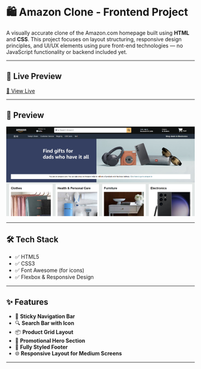 # 🛍️ Amazon Clone - Frontend Project

A visually accurate clone of the Amazon.com homepage built using **HTML** and **CSS**. This project focuses on layout structuring, responsive design principles, and UI/UX elements using pure front-end technologies — no JavaScript functionality or backend included yet.

---

## 🔗 Live Preview

[🔗 View Live](https://biswajit-pal1.github.io/Amazon-UI-Clone/) 

---

## 📸 Preview

![Amazon Clone Screenshot](images/screenshot.jpg)

---

## 🛠️ Tech Stack

- ✅ HTML5  
- ✅ CSS3  
- ✅ Font Awesome (for icons)  
- ✅ Flexbox & Responsive Design

---

## ✨ Features

- 📌 **Sticky Navigation Bar**  
- 🔍 **Search Bar with Icon**  
- 📦 **Product Grid Layout**  
- 🎁 **Promotional Hero Section**  
- 📃 **Fully Styled Footer**  
- 🌐 **Responsive Layout for Medium Screens**

---
